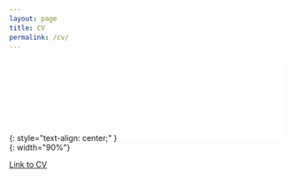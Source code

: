```yaml
---
layout: page
title: CV
permalink: /cv/
---
```


{: style="text-align: center;" }
![embeded-cv](/assets/Official_CV.pdf){: width="90%"}

[Link to CV][link-to-cv]

[link-to-cv]: /assets/Official_CV.pdf

